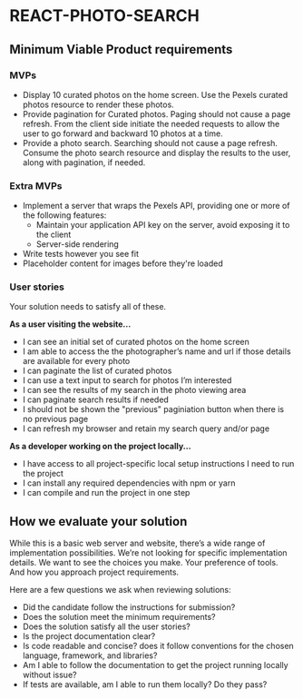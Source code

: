 # REACT-PHOTO-SEARCH

## Minimum Viable Product requirements

### MVPs

- Display 10 curated photos on the home screen. Use the Pexels curated photos resource to render these photos.
- Provide pagination for Curated photos. Paging should not cause a page refresh. From the client side initiate the needed requests to allow the user to go forward and backward 10 photos at a time.
- Provide a photo search. Searching should not cause a page refresh. Consume the photo search resource and display the results to the user, along with pagination, if needed.

### Extra MVPs

- Implement a server that wraps the Pexels API, providing one or more of the following features:
  - Maintain your application API key on the server, avoid exposing it to the client
  - Server-side rendering
- Write tests however you see fit
- Placeholder content for images before they're loaded

### User stories  

Your solution needs to satisfy all of these.  

**As a user visiting the website...**  

- I can see an initial set of curated photos on the home screen
- I am able to access the the photographerʼs name and url if those details are available for every photo
- I can paginate the list of curated photos
- I can use a text input to search for photos Iʼm interested
- I can see the results of my search in the photo viewing area
- I can paginate search results if needed
- I should not be shown the "previous" paginiation button when there is no previous page
- I can refresh my browser and retain my search query and/or page

**As a developer working on the project locally...**  

- I have access to all project-specific local setup instructions I need to run the project
- I can install any required dependencies with npm or yarn
- I can compile and run the project in one step

## How we evaluate your solution  

While this is a basic web server and website, thereʼs a wide range of implementation possibilities. Weʼre not looking for specific implementation details. We want to see the choices you make. Your preference of tools. And how you approach project requirements.  

Here are a few questions we ask when reviewing solutions:  

- Did the candidate follow the instructions for submission?
- Does the solution meet the minimum requirements?
- Does the solution satisfy all the user stories?
- Is the project documentation clear?
- Is code readable and concise? does it follow conventions for the chosen language, framework, and libraries?
- Am I able to follow the documentation to get the project running locally without issue?
- If tests are available, am I able to run them locally? Do they pass?